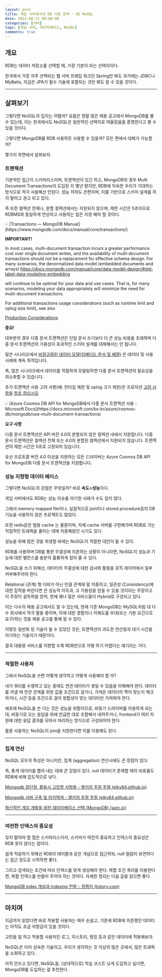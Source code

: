 ```yaml
---
layout: post
title: 게임 서버에서의 DB 사용 전략 - 02 NoSQL
date: 2022-08-21 00:00:00
categories: [서버]
tags: [게임 서버, 데이터베이스, NoSQL]
comments: true
---
```


## 개요

RDB는 데이터 저장소를 선택할 때, 가장 기본이 되는 선택지이다.

한국에서 가장 자주 선택되는 웹 서버 프레임 워크인 Spring만 봐도 과거에는 JDBC나 MyBatis, 지금은 JPA가 필수 기술에 포함되는 것만 봐도 알 수 있을 것이다.

---

## 살펴보기

그렇다면 NoSQL의 입지는 어떨까?
요즘은 정말 많은 채용 공고에서 MongoDB를 볼 수 있는데, 이는 한국에서도 NoSQL은 일반적인 선택지로 떠올랐음을 증명한다고 볼 수 있을 것이다.

그렇다면 MongoDB를 RDB 사용하듯 사용할 수 있을까? 모든 면에서 대체가 가능할 까?

몇가지 측면에서 살펴보자.

### 트랜잭션

기본적인 접근이 스키마리스이며, 트랜잭션이 있긴 하고, MongoDB의 경우 Multi Document Transactions이 도입된 지 몇년 됐지만, RDB에 익숙한 우리가 기대하는 방식으로 적극 사용해선 안된다. 성능 저하도 큰편이며, 이를 기반으로 스키마 설계를 하지 말라고 권고 되고 있다.

즉 또한 컬렉션 전체나, 분할 컬렉션에서는 지원되지 않으며, 제한 시간은 5초이므로 RDBMS와 동일하게 연상하고 사용하는 일은 지양 해야 할 것이다.

<aside markdown="1">
💡 [Transactions — MongoDB Manual](https://www.mongodb.com/docs/manual/core/transactions/)

**IMPORTANT!**

In most cases, multi-document transaction incurs a greater performance cost over single document writes, and the availability of multi-document transactions should not be a replacement for effective schema design. For many scenarios, the denormalized data model (embedded documents and arrays) <https://docs.mongodb.com/manual/core/data-model-design/#std-label-data-modeling-embedding>


will continue to be optimal for your data and use cases. That is, for many scenarios, modeling your data appropriately will minimize the need for multi-document transactions.

For additional transactions usage considerations (such as runtime limit and oplog size limit), see also


[Production Considerations](https://docs.mongodb.com/manual/core/transactions-production-consideration/)


**중요!**


대부분의 경우 다중 문서 트랜잭션은 단일 문서 쓰기보다 더 큰 성능 비용을 초래하며 다중 문서 트랜잭션의 가용성이 효과적인 스키마 설계를 대체해서는 안 됩니다. 


많은 시나리오에서 [비정규화된 데이터 모델(임베디드 문서 및 배열)](https://docs.mongodb.com/manual/core/data-model-design/#std-label-data-modeling-embedding) 은 데이터 및 사용 사례에 계속 최적입니다. 


즉, 많은 시나리오에서 데이터를 적절하게 모델링하면 다중 문서 트랜잭션의 필요성을 최소화할 수 있습니다.


추가 트랜잭션 사용 고려 사항(예: 런타임 제한 및 oplog 크기 제한)은 프로덕션 [고려 사항을](https://docs.mongodb.com/manual/core/transactions-production-consideration/) [참조 하십시오](https://docs.mongodb.com/manual/core/transactions-production-consideration/)

</aside>

<aside markdown="1">
💡 [Azure Cosmos DB API for MongoDB에서 다중 문서 트랜잭션 사용 - Microsoft Docs](https://docs.microsoft.com/ko-kr/azure/cosmos-db/mongodb/use-multi-document-transactions)

**요구 사항**

다중 문서 트랜잭션은 API 버전 4.0의 분할되지 않은 컬렉션 내에서 지원됩니다. 다중 문서 트랜잭션은 컬렉션 전체 또는 4.0의 분할된 컬렉션에서 지원되지 않습니다. 트랜잭션의 제한 시간은 5초로 고정되어 있습니다.


유선 프로토콜 버전 4.0 이상을 지원하는 모든 드라이버는 Azure Cosmos DB API for MongoDB 다중 문서 트랜잭션을 지원합니다.

</aside>

### 성능 지향형 데이터 베이스

그렇다면 NoSQL의 강점은 무엇일까? 바로 **속도=성능**이다.

게임 서버에서도 RDB는 성능 이슈를 야기한 사례가 수도 없이 많다.

그래서 memory mapped file이나, 실질적으로 join이나 stored procedure등의 DB기능을 사용하지 않은 프로젝트도 많았다. 

또한 redis같은 범용 cache 는 물론이며, 자체 cache 서버를 구현해가며 RDB로 가는 직접적인 트래픽을 줄이는 데에 치중해왔던 시기도 있다.

성능을 위해 많은 것을 희생할 바에는 NoSQL이 적절한 대안이 될 수 있다.

RDB를 사용하며 DB를 통한 무결성에 의존하는 상황이 아니라면, NoSQL이 성능과 기능에 대한 밸런스를 충분히 훌륭하게 잡아 줄 수 있다.

NoSQL을 쓰기 위해선, 데이터의 무결성에 대한 검사와 활용을 로직 레이어에서 일부 커부해주어야 한다.

Relational (관계) 형 디비가 아닌 만큼 관계에 덜 치중하고, 일관성 (Consistency)에 대한 집착을 버린다면 큰 성능적 이득과, 고 가용성을 얻을 수 있을 것이라는 주장이고 이 주장이 설득력을 얻어, 현재 꽤나 많은 서비스들이 Hybrid로 구성되고 있다.

이는 다수의 채용 공고에서도 알 수 있는데, 현재 기준 MongoDB는 MySQL처럼 대 다수 회사에서 적극 활용 중이며, 이에 대한 경험이나 이해도를 우대(또는 기본 요건으로 요구)하는 것을 채용 공고를 통해 알 수 있다.

이렇듯 일반화 된 기술이 될 수 있었던 것은, 트랜잭션이 과도한 연산량과 대기 시간을 야기하는 기술이기 때문이다.

결국 대용량 서비스를 지향할 수록 RDB만으로 지탱 하기 어렵다는 얘기라는 거다.

---

### 적절한 사용처

그래서 NoSQL을 쓰면 어떻게 생각하고 어떻게 사용해야 할 까?

내가 쿼리를 수행하고 있는 중에도 연관 데이터가 쌓일 수 있음을 이해해야 한다. 데이터를 꺼낼 때 연관 관계를 위한 값을 조건으로 걸거나, 가져온 데이터의 짝이 맞는지 체크하거나, 시간 등을 조건으로 걸어 정합성이 맞는 데이터만 가져와야 한다.

애초에 NoSQL을 쓴 다는 것은 성능을 위함이므로, 비동기 드라이버를 이용하게 되는데, 비동기로 오는 응답을 위에 언급한 대로 조합해서 내려주거나, frontend가 여러 자원에 대한 응답 결과를 모아서 처리하는 방식으로 구성되어야 한다.

물론 사용하는 NoSQL이 join을 지원한다면 이를 이용해도 된다.

---

### 집계 연산

NoSQL 모두의 특성은 아니지만, 집계 (aggregation) 연산시에도 큰 장점이 있다.

즉, 통계 데이터를 뽑아 내는 데에 큰 강점이 있다. null 데이터가 존재할 때의 비효율도 RDB에 비해 압도적으로 낮다.

[Mongodb 장단점, 활용시 고민할 사항들 - 엘키의 주절 주절 (elky84.github.io)](https://elky84.github.io/2018/09/26/mongodb/)

[Mongodb 서버 구축 및 아키텍쳐 - 엘키의 주절 주절 (elky84.github.io)](https://elky84.github.io/2018/09/26/mongodb_architecture/)

[혁신적인 게임 개발을 위한 데이터베이스 선택 (MongoDB) (sarc.io)](https://sarc.io/index.php/nosql/2255-2022-01-16-23-44-40)

---

### 여전한 인덱스의 중요성

잊지 말아야 할 점은 스키마리스이지, 스키마가 여전히 중요하고 인덱스의 중요성은 RDB 못지 않다는 점이다.

쉽게 적응하기 위해선 RDB의 테이블과 같은 개념으로 접근하되, null 컬럼이 유연하다는 접근 정도로 시작하면 좋다.

그리고 검색되는 조건에 따라 인덱스를 맞게 생성해야 한다. 복합 조건 쿼리를 이용한다면, 복합 인덱스를 만들어 주어야 하는 것이다. 자세한 정리는 다음 글을 읽으면 좋다.

[MongoDB index 개념과 indexing 전략 :: 정찡이 (tistory.com)](https://ryu-e.tistory.com/1)

---

## 마치며

지금까지 읽었다면 바로 적용할 사용처는 매우 손쉽고, 기존에 RDB에 의존했던 데이터는 아직도 조금 저항감이 있을 것이다.

고민을 덜 하고 적용할 사용처인 로그, 히스토리, 랭킹 등과 같은 데이터에 적용해보자. 

NoSQL은 이미 성숙한 기술이고, 우리가 생각하는 것 이상의 많은 곳에서, 많은 트래픽을 소화하고 있다.

아직 안쓰고 있다면, NoSQL을, (상대적으로) 학습 코스트 낮게 도입하고 싶다면, MongoDB를 도입하는 걸 추천한다.